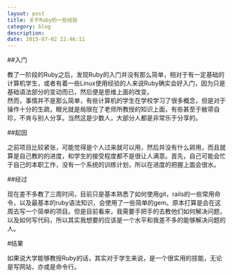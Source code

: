 ```yaml
---
layout: post
title: 关于Ruby的一些经验
category: blog
description: 
date: 2015-07-02 22:46:11
---
```

##入门

教了一阶段的Ruby之后，发现Ruby的入门并没有那么简单，相对于有一定基础的计算机学生，或者有着一些Linux使用经验的人来说Ruby确实会好入门，因为只是基础语法部分的变动而已，然后便是思维上面的改变。    
然而，事情并不是那么简单，有些计算机的学生在学校学习了很多概念，但是对于操作十分的生疏，眼光就是局限在了老师所教授的知识上面，有些甚至于敝帚自珍，不肯与别人分享。当然这是少数人，大部分人都是非常乐于分享的。    

##起因

之前项目比较紧张，可能觉得是个人过来就可以用，然后并没有什么卵用，而且就算是自己教的的进度，和学生的接受程度都不是很让人满意。首先，自己可能会忙于自己的本职工作，没有一个系统的训练计划，所以在进度的把握上面会很水。

##经过

现在差不多教了三周时间，目前只是基本熟悉了如何使用git，rails的一些常用命令，以及最基本的ruby语法知识，会使用了一些简单的gem。原本打算是会在这周去写一个简单的项目。但是目前看来，我需要手把手的去教他们如何解决问题，以及如何写代码，所以其实我想要的应该是一个水平和我差不多的能够解决问题的人。

#结果

如果说大学能够教授Ruby的话，其实对于学生来说，是一个很实用的技能，无论是写网站，亦或是命令行。



